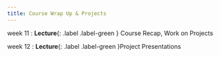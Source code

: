 ```yaml
---
title: Course Wrap Up & Projects
---
```


week 11
: **Lecture**{: .label .label-green } Course Recap, Work on Projects

week 12
: **Lecture**{: .label .label-green }Project Presentations
